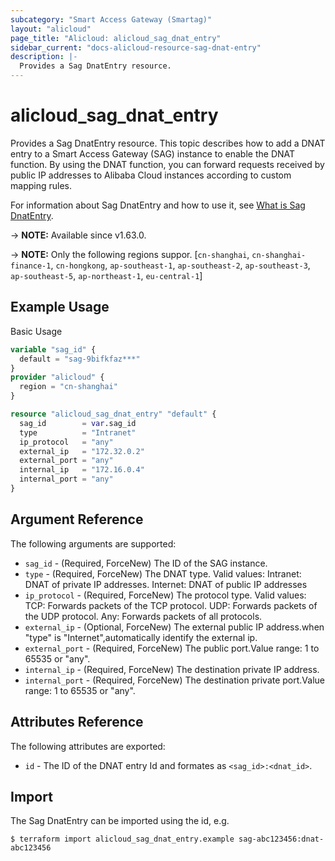 ```yaml
---
subcategory: "Smart Access Gateway (Smartag)"
layout: "alicloud"
page_title: "Alicloud: alicloud_sag_dnat_entry"
sidebar_current: "docs-alicloud-resource-sag-dnat-entry"
description: |-
  Provides a Sag DnatEntry resource.
---
```


# alicloud_sag_dnat_entry

Provides a Sag DnatEntry resource. This topic describes how to add a DNAT entry to a Smart Access Gateway (SAG) instance to enable the DNAT function. By using the DNAT function, you can forward requests received by public IP addresses to Alibaba Cloud instances according to custom mapping rules.

For information about Sag DnatEntry and how to use it, see [What is Sag DnatEntry](https://www.alibabacloud.com/help/en/smart-access-gateway/latest/adddnatentry).

-> **NOTE:** Available since v1.63.0.

-> **NOTE:** Only the following regions suppor. [`cn-shanghai`, `cn-shanghai-finance-1`, `cn-hongkong`, `ap-southeast-1`, `ap-southeast-2`, `ap-southeast-3`, `ap-southeast-5`, `ap-northeast-1`, `eu-central-1`]

## Example Usage

Basic Usage

```terraform
variable "sag_id" {
  default = "sag-9bifkfaz***"
}
provider "alicloud" {
  region = "cn-shanghai"
}

resource "alicloud_sag_dnat_entry" "default" {
  sag_id        = var.sag_id
  type          = "Intranet"
  ip_protocol   = "any"
  external_ip   = "172.32.0.2"
  external_port = "any"
  internal_ip   = "172.16.0.4"
  internal_port = "any"
}
```
## Argument Reference

The following arguments are supported:

* `sag_id` - (Required, ForceNew) The ID of the SAG instance.
* `type` - (Required, ForceNew) The DNAT type. Valid values: Intranet: DNAT of private IP addresses. Internet: DNAT of public IP addresses
* `ip_protocol` - (Required, ForceNew) The protocol type. Valid values: TCP: Forwards packets of the TCP protocol. UDP: Forwards packets of the UDP protocol. Any: Forwards packets of all protocols.
* `external_ip` - (Optional, ForceNew) The external public IP address.when "type" is "Internet",automatically identify the external ip.
* `external_port` - (Required, ForceNew) The public port.Value range: 1 to 65535 or "any".
* `internal_ip` - (Required, ForceNew) The destination private IP address.
* `internal_port` - (Required, ForceNew) The destination private port.Value range: 1 to 65535 or "any".


## Attributes Reference

The following attributes are exported:

* `id` - The ID of the DNAT entry Id and formates as `<sag_id>:<dnat_id>`.

## Import

The Sag DnatEntry can be imported using the id, e.g.

```shell
$ terraform import alicloud_sag_dnat_entry.example sag-abc123456:dnat-abc123456
```
